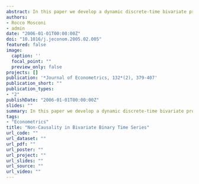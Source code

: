 ```yaml
---
abstract: In this paper we develop a dynamic discrete-time bivariate probit model, in which the conditions for Granger non-causality can be represented and tested. The conditions for simultaneous independence are also worked out. The model is extended in order to allow for covariates, representing individual as well as time heterogeneity. The proposed model can be estimated by Maximum Likelihood. Granger non-causality and simultaneous independence can be tested by Likelihood Ratio or Wald tests. A specialized version of the model, aimed at testing Granger non-causality with bivariate discrete-time survival data is also discussed. The proposed tests are illustrated in two empirical applications.
authors:
- Rocco Mosconi
- admin
date: "2006-01-01T00:00:00Z"
doi: "10.1016/j.jeconom.2005.02.005"
featured: false
image:
  caption: ''
  focal_point: ""
  preview_only: false
projects: []
publication: '*Journal of Econometrics, 132*(2), 379-407'
publication_short: ""
publication_types:
- "2"
publishDate: "2006-01-01T00:00:00Z"
slides: ""
summary: In this paper we develop a dynamic discrete-time bivariate probit model, in which the conditions for Granger non-causality can be represented and tested. The conditions for simultaneous independence are also worked out. The model is extended in order to allow for covariates, representing individual as well as time heterogeneity. The proposed model can be estimated by Maximum Likelihood. Granger non-causality and simultaneous independence can be tested by Likelihood Ratio or Wald tests. A specialized version of the model, aimed at testing Granger non-causality with bivariate discrete-time survival data is also discussed. The proposed tests are illustrated in two empirical applications.
tags:
- "Econometrics"
title: "Non-Causality in Bivariate Binary Time Series"
url_code: ""
url_dataset: ""
url_pdf: ""
url_poster: ""
url_project: ""
url_slides: ""
url_source: ""
url_video: ""
---
```


<script type="text/javascript" src="//cdn.plu.mx/widget-details.js"></script>
<a href="https://plu.mx/plum/a/?doi=10.1016/j.jeconom.2005.02.005" class="plumx-details"></a>
